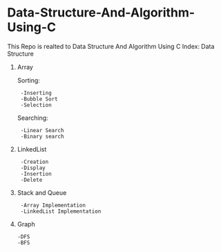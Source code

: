 # Data-Structure-And-Algorithm-Using-C
This Repo is realted to Data Structure And Algorithm Using C
Index:
Data Structure
1. Array
    
    Sorting:
        
        -Inserting
        -Bubble Sort
        -Selection
    
    Searching:
        
        -Linear Search
        -Binary search
        
2. LinkedList
        
        -Creation
        -Display
        -Insertion
        -Delete
        
3. Stack and Queue
        
        -Array Implementation
        -LinkedList Implementation
        
 4. Graph
 
        -DFS
        -BFS
     
